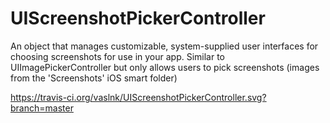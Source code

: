 # UIScreenshotPickerController
An object that manages customizable, system-supplied user interfaces for choosing screenshots for use in your app.
Similar to UIImagePickerController but only allows users to pick screenshots (images from the 'Screenshots' iOS smart folder)

https://travis-ci.org/vaslnk/UIScreenshotPickerController.svg?branch=master
